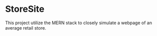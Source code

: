 # StoreSite
This project utilize the MERN stack to closely simulate a webpage of an average retail store.
